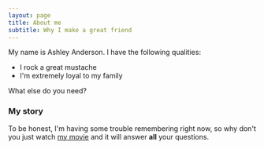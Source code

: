```yaml
---
layout: page
title: About me
subtitle: Why I make a great friend
---
```


My name is Ashley Anderson. I have the following qualities:

- I rock a great mustache
- I'm extremely loyal to my family

What else do you need?

### My story

To be honest, I'm having some trouble remembering right now, so why don't you just watch [my movie](https://en.wikipedia.org/wiki/The_Princess_Bride_%28film%29) and it will answer **all** your questions.

